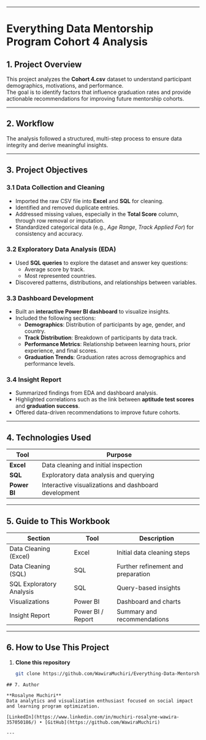 
---
# Everything Data Mentorship Program Cohort 4 Analysis

## 1. Project Overview  
This project analyzes the **Cohort 4.csv** dataset to understand participant demographics, motivations, and performance.  
The goal is to identify factors that influence graduation rates and provide actionable recommendations for improving future mentorship cohorts.

---

## 2. Workflow  
The analysis followed a structured, multi-step process to ensure data integrity and derive meaningful insights.

---

## 3. Project Objectives  

### 3.1 Data Collection and Cleaning  
- Imported the raw CSV file into **Excel** and **SQL** for cleaning.  
- Identified and removed duplicate entries.  
- Addressed missing values, especially in the **Total Score** column, through row removal or imputation.  
- Standardized categorical data (e.g., *Age Range*, *Track Applied For*) for consistency and accuracy.  

### 3.2 Exploratory Data Analysis (EDA)  
- Used **SQL queries** to explore the dataset and answer key questions:  
  - Average score by track.  
  - Most represented countries.  
- Discovered patterns, distributions, and relationships between variables.

### 3.3 Dashboard Development  
- Built an **interactive Power BI dashboard** to visualize insights.  
- Included the following sections:  
  - **Demographics**: Distribution of participants by age, gender, and country.  
  - **Track Distribution**: Breakdown of participants by data track.  
  - **Performance Metrics**: Relationship between learning hours, prior experience, and final scores.  
  - **Graduation Trends**: Graduation rates across demographics and performance levels.  

### 3.4 Insight Report  
- Summarized findings from EDA and dashboard analysis.  
- Highlighted correlations such as the link between **aptitude test scores** and **graduation success**.  
- Offered data-driven recommendations to improve future cohorts.

---

## 4. Technologies Used  

| Tool | Purpose |
|------|----------|
| **Excel** | Data cleaning and initial inspection |
| **SQL** | Exploratory data analysis and querying |
| **Power BI** | Interactive visualizations and dashboard development |

---

## 5. Guide to This Workbook  

| Section | Tool | Description |
|----------|------|-------------|
| Data Cleaning (Excel) | Excel | Initial data cleaning steps |
| Data Cleaning (SQL) | SQL | Further refinement and preparation |
| SQL Exploratory Analysis | SQL | Query-based insights |
| Visualizations | Power BI | Dashboard and charts |
| Insight Report | Power BI / Report | Summary and recommendations |

---


## 6. How to Use This Project  

1. **Clone this repository**  
   ```bash
   git clone https://github.com/WawiraMuchiri/Everything-Data-Mentorship-Program-Cohort4.git
```
## 7. Author

**Rosalyne Muchiri**
Data analytics and visualization enthusiast focused on social impact and learning program optimization.

[LinkedIn](https://www.linkedin.com/in/muchiri-rosalyne-wawira-357050186/) • [GitHub](https://github.com/WawiraMuchiri)

---
